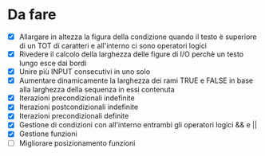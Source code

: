 # Da fare

- [x] Allargare in altezza la figura della condizione quando il testo è superiore di un TOT di caratteri e all'interno ci sono operatori logici
- [x] Rivedere il calcolo della larghezza delle figure di I/O perchè un testo lungo esce dai bordi
- [x] Unire più INPUT consecutivi in uno solo
- [x] Aumentare dinamicamente la larghezza dei rami TRUE e FALSE in base alla larghezza della sequenza in essi contenuta
- [x] Iterazioni precondizionali indefinite
- [x] Iterazioni postcondizionali indefinite
- [x] Iterazioni precondizionali definite
- [x] Gestione di condizioni con all'interno entrambi gli operatori logici && e ||
- [x] Gestione funzioni
- [ ] Migliorare posizionamento funzioni